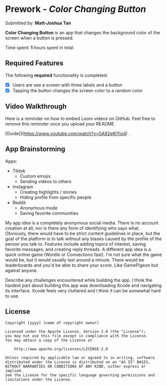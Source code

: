 # Prework - *Color Changing Button*

Submitted by: **Matt-Joshua Tan**

**Color Changing Button** is an app that changes the background color of the screen when a button is pressed.

Time spent: **1** hours spent in total

## Required Features

The following **required** functionality is completed:

- [X] Users are see a screen with three labels and a button
- [X] Tapping the button changes the screen color to a random color
 
## Video Walkthrough

Here is a reminder on how to embed Loom videos on GitHub. Feel free to remove this reminder once you upload your README. 

[Guide]](https://www.youtube.com/watch?v=GA92eKlYio4) .

## App Brainstorming
Apps:
- Tiktok
  - Custom emojis
  - Sending videos to others
- Instagram
  - Creating highlights / stories
  - Hiding profile from specific people
- Reddit
  - Anonymous mode
  - Saving favorite communities

My app idea is a completely anonymous social media. There is no account creation at all, nor is there any form of identifying who says what. Obviously, there would have to be
strict content guidelines in place, but the goal of the platform is to talk without any biases caused by the profile of the person you talk to.
Features include adding topics of interest, saving favorite messages, and creating reply threads.
A different app idea is a quick online game (Wordle or Connections fast). I'm not sure what the game would be, but it would usually last around a minute. There would be leaderboards
and you'd be able to share your score. Like GamePigeon but against anyone.

Describe any challenges encountered while building the app.
I think the hardest part about building this app was downloading Xcode and navigating its interface. Xcode feels very cluttered and I think it can be somewhat hard to use.

## License

    Copyright [yyyy] [name of copyright owner]

    Licensed under the Apache License, Version 2.0 (the "License");
    you may not use this file except in compliance with the License.
    You may obtain a copy of the License at

        http://www.apache.org/licenses/LICENSE-2.0

    Unless required by applicable law or agreed to in writing, software
    distributed under the License is distributed on an "AS IS" BASIS,
    WITHOUT WARRANTIES OR CONDITIONS OF ANY KIND, either express or implied.
    See the License for the specific language governing permissions and
    limitations under the License.
